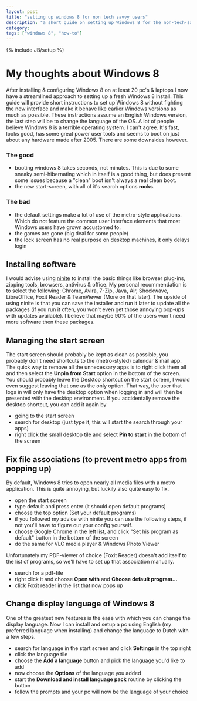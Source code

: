 ```yaml
---
layout: post
title: "setting up windows 8 for non tech savvy users"
description: "a short guide on setting up Windows 8 for the non-tech-savvy users"
category:
tags: ["windows 8", "how-to"]
---
```

{% include JB/setup %}

# My thoughts about Windows 8
After installing & configuring Windows 8 on at least 20 pc's & laptops I now have a streamlined approach to setting up a fresh Windows 8 install. This guide will provide short instructions to set up Windows 8 without fighting the new interface and make it behave like earlier Windows versions as much as possible. These instructions assume an English Windows version, the last step will be to change the language of the OS.
A lot of people believe Windows 8 is a terrible operating system. I can't agree. It's fast, looks good, has some great power user tools and seems to boot on just about any hardware made after 2005.
There are some downsides however.

### The good
- booting windows 8 takes seconds, not minutes. This is due to some sneaky semi-hibernating which in itself is a good thing, but does present some issues because a "clean" boot isn't always a real clean boot.
- the new start-screen, with all of it's search options __rocks__.

### The bad
- the default settings make a lot of use of the metro-style applications. Which do not feature the common user interface elements that most Windows users have grown accustomed to.
- the games are gone (big deal for some people)
- the lock screen has no real purpose on desktop machines, it only delays login


## Installing software
I would advise using [ninite](http://www.ninite.com) to install the basic things like browser plug-ins, zipping tools, browsers, antivirus & office. My personal recommendation is to select the following: Chrome, Avira, 7-Zip, Java, Air, Shockwave, LibreOffice, Foxit Reader & TeamViewer (More on that later). The upside of using ninite is that you can save the installer and run it later to update all the packages (if you run it often, you won't even get those annoying pop-ups with updates available).
I believe that maybe 90% of the users won't need more software then these packages.

## Managing the start screen
The start screen should probably be kept as clean as possible, you probably don't need shortcuts to the (metro-styled) calendar & mail app.
The quick way to remove all the unnecessary apps is to right click them all and then select the __Unpin from Start__ option in the bottom of the screen. You should probably leave the Desktop shortcut on the start screen, I would even suggest leaving that one as the only option. That way, the user that logs in will only have the desktop option when logging in and will then be presented with the desktop environment.
If you accidentally remove the desktop shortcut, you can add it again by
- going to the start screen
- search for desktop (just type it, this will start the search through your apps)
- right click the small desktop tile and select __Pin to start__ in the bottom of the screen

## Fix file associations (to prevent metro apps from popping up)
By default, Windows 8 tries to open nearly all media files with a metro application. This is quite annoying, but luckily also quite easy to fix.
- open the start screen
- type default and press enter (it should open default programs)
- choose the top option (Set your default programs)
- if you followed my advice with ninite you can use the following steps, if not you'll have to figure out your config yourself.
- choose Google Chrome in the left list, and click "Set his program as default" button in the bottom of the screen
- do the same for VLC media player & Windows Photo Viewer  


Unfortunately my PDF-viewer of choice (Foxit Reader) doesn't add itself to the list of programs, so we'll have to set up that association manually.
- search for a pdf-file
- right click it and choose __Open with__ and __Choose default program...__
- click Foxit reader in the list that now pops up

## Change display language of Windows 8
One of the greatest new features is the ease with which you can change the display language. Now I can install and setup a pc using English (my preferred language when installing) and change the language to Dutch with a few steps.
- search for language in the start screen and click __Settings__ in the top right
- click the language tile
- choose the __Add a language__ button and pick the language you'd like to add
- now choose the __Options__ of the language you added
- start the __Download and install language pack__ routine by clicking the button
- follow the prompts and your pc will now be the language of your choice
